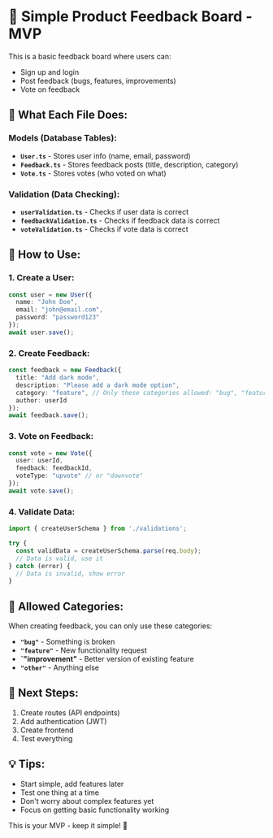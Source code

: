 # 🚀 Simple Product Feedback Board - MVP

This is a basic feedback board where users can:
- Sign up and login
- Post feedback (bugs, features, improvements)
- Vote on feedback

## 📁 What Each File Does:

### **Models (Database Tables):**
- **`User.ts`** - Stores user info (name, email, password)
- **`Feedback.ts`** - Stores feedback posts (title, description, category)
- **`Vote.ts`** - Stores votes (who voted on what)

### **Validation (Data Checking):**
- **`userValidation.ts`** - Checks if user data is correct
- **`feedbackValidation.ts`** - Checks if feedback data is correct
- **`voteValidation.ts`** - Checks if vote data is correct

## 🔧 How to Use:

### **1. Create a User:**
```typescript
const user = new User({
  name: "John Doe",
  email: "john@email.com",
  password: "password123"
});
await user.save();
```

### **2. Create Feedback:**
```typescript
const feedback = new Feedback({
  title: "Add dark mode",
  description: "Please add a dark mode option",
  category: "feature", // Only these categories allowed: "bug", "feature", "improvement", "other"
  author: userId
});
await feedback.save();
```

### **3. Vote on Feedback:**
```typescript
const vote = new Vote({
  user: userId,
  feedback: feedbackId,
  voteType: "upvote" // or "downvote"
});
await vote.save();
```

### **4. Validate Data:**
```typescript
import { createUserSchema } from './validations';

try {
  const validData = createUserSchema.parse(req.body);
  // Data is valid, use it
} catch (error) {
  // Data is invalid, show error
}
```

## 🎯 Allowed Categories:
When creating feedback, you can only use these categories:
- **`"bug"`** - Something is broken
- **`"feature"`** - New functionality request
- **`"improvement"** - Better version of existing feature
- **`"other"`** - Anything else

## 🎯 Next Steps:
1. Create routes (API endpoints)
2. Add authentication (JWT)
3. Create frontend
4. Test everything

## 💡 Tips:
- Start simple, add features later
- Test one thing at a time
- Don't worry about complex features yet
- Focus on getting basic functionality working

This is your MVP - keep it simple! 🎉
